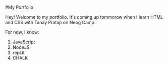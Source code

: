 #My Portfolio

Hey! Welcome to my portfolio. It's coming up tommorow when I
 learn HTML and CSS with Tanay Pratap on Neog Camp.


 For now, I know:

 1. JavaScript
 2. NodeJS
 3. repl.it
 4. CHALK